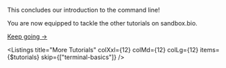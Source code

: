 <script>
import Link from "components/Link.svelte";
import Alert from "components/Alert.svelte";
import Execute from "components/Execute.svelte";
import Listings from "components/Listings.svelte";
import { tutorials } from "./stores/tutorials";
</script>

This concludes our introduction to the command line!

You are now equipped to tackle the other tutorials on sandbox.bio.

<a href="/tutorials?id=awk-intro" class="btn btn-primary px-4 me-md-2 fw-bold">Keep going &rarr;</a>

<Listings title="More Tutorials" colXxl={12} colMd={12} colLg={12} items={$tutorials} skip={["terminal-basics"]} />
